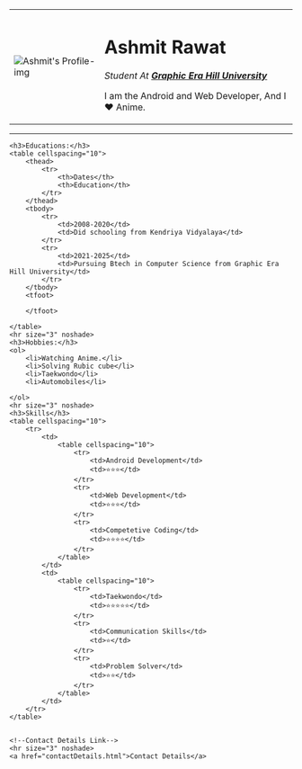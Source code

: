 <!DOCTYPE html>
<html lang="en">

<head>
    <meta charset="UTF-8">
    <title>💜Ashmit's Personal Site</title>
</head>

<body>
    <table cellspacing="20">
        <tr>
            <td><img src="Images\Ashmit's Profile.png" alt="Ashmit's Profile-img"></td>
            <td>
                <h1>Ashmit Rawat</h1>
                <p><em>Student At <strong> <a href="https://www.gehu.ac.in">Graphic Era Hill University</a>
                        </strong></em></p>
                <p>I am the Android and Web Developer, And I ❤️ Anime.</p>
            </td>
        </tr>
    </table>
    <hr size="3" noshade>

    <h3>Educations:</h3>
    <table cellspacing="10">
        <thead>
            <tr>
                <th>Dates</th>
                <th>Education</th>
            </tr>
        </thead>
        <tbody>
            <tr>
                <td>2008-2020</td>
                <td>Did schooling from Kendriya Vidyalaya</td>
            </tr>
            <tr>
                <td>2021-2025</td>
                <td>Pursuing Btech in Computer Science from Graphic Era Hill University</td>
            </tr>
        </tbody>
        <tfoot>

        </tfoot>

    </table>
    <hr size="3" noshade>
    <h3>Hobbies:</h3>
    <ol>
        <li>Watching Anime.</li>
        <li>Solving Rubic cube</li>
        <li>Taekwondo</li>
        <li>Automobiles</li>

    </ol>
    <hr size="3" noshade>
    <h3>Skills</h3>
    <table cellspacing="10">
        <tr>
            <td>
                <table cellspacing="10">
                    <tr>
                        <td>Android Development</td>
                        <td>⭐⭐⭐</td>
                    </tr>
                    <tr>
                        <td>Web Development</td>
                        <td>⭐⭐⭐</td>
                    </tr>
                    <tr>
                        <td>Competetive Coding</td>
                        <td>⭐⭐⭐⭐</td>
                    </tr>
                </table>
            </td>
            <td>
                <table cellspacing="10">
                    <tr>
                        <td>Taekwondo</td>
                        <td>⭐⭐⭐⭐⭐</td>
                    </tr>
                    <tr>
                        <td>Communication Skills</td>
                        <td>⭐</td>
                    </tr>
                    <tr>
                        <td>Problem Solver</td>
                        <td>⭐⭐</td>
                    </tr>
                </table>
            </td>
        </tr>
    </table>

    
    <!--Contact Details Link-->
    <hr size="3" noshade>
    <a href="contactDetails.html">Contact Details</a>
</body>

</html>
